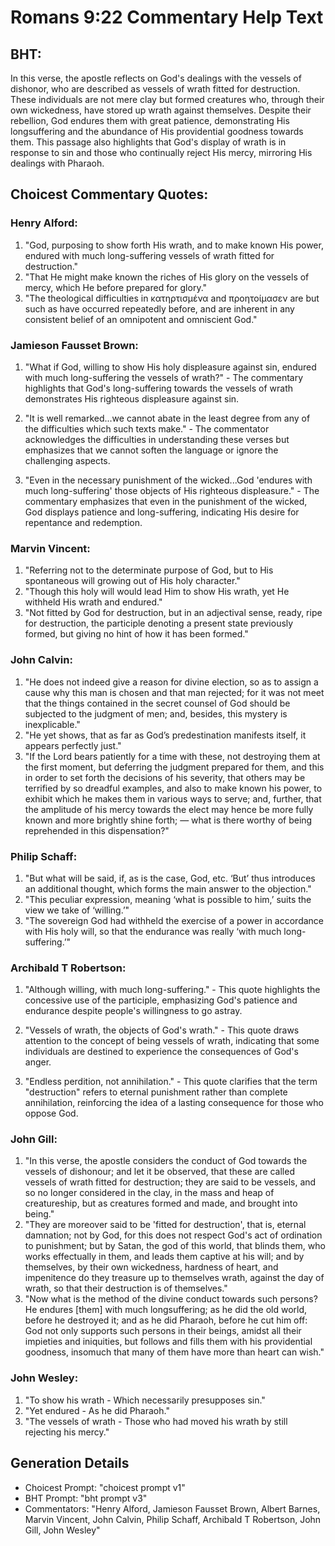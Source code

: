 # Romans 9:22 Commentary Help Text

## BHT:
In this verse, the apostle reflects on God's dealings with the vessels of dishonor, who are described as vessels of wrath fitted for destruction. These individuals are not mere clay but formed creatures who, through their own wickedness, have stored up wrath against themselves. Despite their rebellion, God endures them with great patience, demonstrating His longsuffering and the abundance of His providential goodness towards them. This passage also highlights that God's display of wrath is in response to sin and those who continually reject His mercy, mirroring His dealings with Pharaoh.

## Choicest Commentary Quotes:
### Henry Alford:
1) "God, purposing to show forth His wrath, and to make known His power, endured with much long-suffering vessels of wrath fitted for destruction."
2) "That He might make known the riches of His glory on the vessels of mercy, which He before prepared for glory."
3) "The theological difficulties in κατηρτισμένα and προητοίμασεν are but such as have occurred repeatedly before, and are inherent in any consistent belief of an omnipotent and omniscient God."

### Jamieson Fausset Brown:
1. "What if God, willing to show His holy displeasure against sin, endured with much long-suffering the vessels of wrath?" - The commentary highlights that God's long-suffering towards the vessels of wrath demonstrates His righteous displeasure against sin.

2. "It is well remarked...we cannot abate in the least degree from any of the difficulties which such texts make." - The commentator acknowledges the difficulties in understanding these verses but emphasizes that we cannot soften the language or ignore the challenging aspects.

3. "Even in the necessary punishment of the wicked...God 'endures with much long-suffering' those objects of His righteous displeasure." - The commentary emphasizes that even in the punishment of the wicked, God displays patience and long-suffering, indicating His desire for repentance and redemption.

### Marvin Vincent:
1. "Referring not to the determinate purpose of God, but to His spontaneous will growing out of His holy character."
2. "Though this holy will would lead Him to show His wrath, yet He withheld His wrath and endured."
3. "Not fitted by God for destruction, but in an adjectival sense, ready, ripe for destruction, the participle denoting a present state previously formed, but giving no hint of how it has been formed."

### John Calvin:
1. "He does not indeed give a reason for divine election, so as to assign a cause why this man is chosen and that man rejected; for it was not meet that the things contained in the secret counsel of God should be subjected to the judgment of men; and, besides, this mystery is inexplicable."
2. "He yet shows, that as far as God’s predestination manifests itself, it appears perfectly just."
3. "If the Lord bears patiently for a time with these, not destroying them at the first moment, but deferring the judgment prepared for them, and this in order to set forth the decisions of his severity, that others may be terrified by so dreadful examples, and also to make known his power, to exhibit which he makes them in various ways to serve; and, further, that the amplitude of his mercy towards the elect may hence be more fully known and more brightly shine forth; — what is there worthy of being reprehended in this dispensation?"

### Philip Schaff:
1. "But what will be said, if, as is the case, God, etc. ‘But’ thus introduces an additional thought, which forms the main answer to the objection."
2. "This peculiar expression, meaning ‘what is possible to him,’ suits the view we take of ‘willing.’"
3. "The sovereign God had withheld the exercise of a power in accordance with His holy will, so that the endurance was really ‘with much long-suffering.’"

### Archibald T Robertson:
1. "Although willing, with much long-suffering." - This quote highlights the concessive use of the participle, emphasizing God's patience and endurance despite people's willingness to go astray.

2. "Vessels of wrath, the objects of God's wrath." - This quote draws attention to the concept of being vessels of wrath, indicating that some individuals are destined to experience the consequences of God's anger.

3. "Endless perdition, not annihilation." - This quote clarifies that the term "destruction" refers to eternal punishment rather than complete annihilation, reinforcing the idea of a lasting consequence for those who oppose God.

### John Gill:
1. "In this verse, the apostle considers the conduct of God towards the vessels of dishonour; and let it be observed, that these are called vessels of wrath fitted for destruction; they are said to be vessels, and so no longer considered in the clay, in the mass and heap of creatureship, but as creatures formed and made, and brought into being."
2. "They are moreover said to be 'fitted for destruction', that is, eternal damnation; not by God, for this does not respect God's act of ordination to punishment; but by Satan, the god of this world, that blinds them, who works effectually in them, and leads them captive at his will; and by themselves, by their own wickedness, hardness of heart, and impenitence do they treasure up to themselves wrath, against the day of wrath, so that their destruction is of themselves."
3. "Now what is the method of the divine conduct towards such persons? He endures [them] with much longsuffering; as he did the old world, before he destroyed it; and as he did Pharaoh, before he cut him off: God not only supports such persons in their beings, amidst all their impieties and iniquities, but follows and fills them with his providential goodness, insomuch that many of them have more than heart can wish."

### John Wesley:
1. "To show his wrath - Which necessarily presupposes sin." 
2. "Yet endured - As he did Pharaoh." 
3. "The vessels of wrath - Those who had moved his wrath by still rejecting his mercy."


## Generation Details
- Choicest Prompt: "choicest prompt v1"
- BHT Prompt: "bht prompt v3"
- Commentators: "Henry Alford, Jamieson Fausset Brown, Albert Barnes, Marvin Vincent, John Calvin, Philip Schaff, Archibald T Robertson, John Gill, John Wesley"
